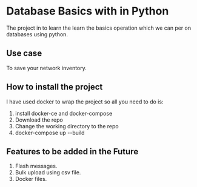# Database Basics with in Python
The project in to learn the learn the basics operation which we can per on databases using python.

## Use case
To save your network inventory.

## How to install the project
I have used docker to wrap the project so all you need to do is:
 1) install docker-ce and docker-compose
 2) Download the repo
 3) Change the working directory to the repo
 4) docker-compose up --build
 
 ## Features to be added in the Future
 1) Flash messages.
 2) Bulk upload using csv file.
 3) Docker files.
 
 